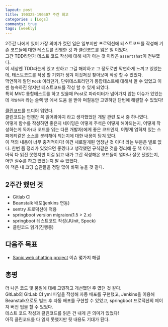 ```yaml
---
layout: post
title: 190325-190407 주간 회고
categories : [Logs]
comments: true
tags: [weekly]
---
```


2주간 나에게 있어 가장 의미가 컸던 일은 일부지만 프로덕션에 테스트코드를 작성해 기존 코드들에 대한 테스트를 진행한 것 과 클린코드를 읽은 일 이었다.  
그간 TDD라던가 테스트 코드 작성에 대해 내가 아는 것 이라곤 `assertThat`이 전부였다.   
이 세상엔 TDD라는게 있고 핫하고 그걸 해야하고 그 정도로만 막연하게 느끼고 있었는데, 테스트코드를 작성 할 기회가 생겨 이것저것 찾아보며 작성 할 수 있었다.    
막연하게 알던 `Mock` 이라던가, 단위테스트라던가 통합테스트에 대해서 알 수 있었고 이젠 능숙하진 않지만 테스트코드를 작성 할 수 있게 되었다.  
특히 MVC 통합테스트를 하고 있을때 Post로 파라미터가 넘어가지 않는 이슈가 있었는데 `개발하자` 라는 슬랙 방 에서 도움 을 받아 며칠동안 고민하던 단번에 해결할 수 있었다!  

[클린코드](https://www.aladin.co.kr/shop/wproduct.aspx?ItemId=34083680)를 드디어 읽었다.  
클린코드는 언젠간 꼭 읽어봐야지 라고 생각했었던 개발 관련 도서 중 하나였다.  
어떻게 함수를 작성하면 좋은지 네이밍은 어떻게 주석은 어떻게 해야되는지, 어떻게 작성하는게 독자(내 코드를 읽는 다른 개발자)에게 좋은 코드인지, 어떻게 얽혀져 있는 스파게티같은 소스를 분리해야 되는지에 대한 내용이 담겨 있다.  
이 책의 내용이 너무 충격적이다! 이건 새로알게된 엄청난 것 이다! 라는 부분은 별로 없다. 한번 쯤 정리가 있었으면 좋겠다고 생각했던 규칙같은 것을 정리해 둔 책 이다.  
아직 다 읽진 못했지만 이걸 읽고 내가 그간 작성해온 코드들이 얼마나 잘못 됐었는지, 어떤 실수를 하고 있었는지 알 수 있었다.   
이 책은 내 코딩 습관들을 정말 많이 바꿔 놓을 것 같다.  


## 2주간 했던 것
* Gitlab CI
* Beanstalk 배포(jenkins 연동)
* sentry 프로덕션에 적용
* springboot version migraion(1.5 > 2.x)
* springboot 테스트코드 작성(JUnit, Spock)
* 클린코드 읽기(진행중)


## 다음주 목표
* [Sanic web chatting project](https://github.com/sehajyang/sanic-toy-project) 이슈 몇가지 해결

## 총평
더 나은 코드 및 품질에 대해 고민하고 개선했던 주 였던 것 같다.   
GitLab의 GitLab CI yml 파일을 작성해 자동 배포를 구현했고, Jenkins을 이용해 Beanstalk으로도 빌드 후 자동 배포를 구현할 수 있었고, springboot 프로덕션의 메이져 버전 업을 할 수 있었다.  
테스트 코드 작성과 클린코드를 읽은 건 내게 큰 의미가 있었다!  
아직 클린코드를 다 읽지 못했지만 뒷 내용도 기대가 된다.   


